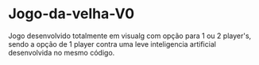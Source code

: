 # Jogo-da-velha-V0

Jogo desenvolvido totalmente em visualg com opção para 1 ou 2 player's, sendo a opção de 1 player contra uma leve inteligencia artificial desenvolvida no mesmo código.
